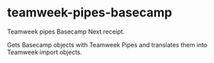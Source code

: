 teamweek-pipes-basecamp
=======================

Teamweek pipes Basecamp Next receipt.

Gets Basecamp objects with Teamweek Pipes and translates them into Teamweek import objects.
